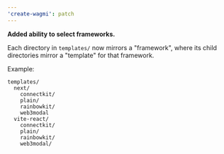 ```yaml
---
'create-wagmi': patch
---
```


**Added ability to select frameworks.**

Each directory in `templates/` now mirrors a "framework", where its child directories mirror a "template" for that framework.

Example:

```
templates/
  next/
    connectkit/
    plain/
    rainbowkit/
    web3modal
  vite-react/
    connectkit/
    plain/
    rainbowkit/
    web3modal/
```
